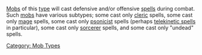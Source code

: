 [Mobs](:Category:_Mobs "wikilink") of this
[type](:Category:_Mob_Types "wikilink") will cast defensive and/or
offensive [spells](:Category:_Spells "wikilink") during combat. Such
[mobs](:Category:_Mobs "wikilink") have various subtypes; some cast only
[cleric](:Category:_Clerics "wikilink") spells, some cast only
[mage](:Category:_Mages "wikilink") spells, some cast only
[psonicist](:Category:_Psionicists "wikilink") spells (perhaps
[telekinetic
spells](:Category:_Telekinetic_Skills_And_Spells "wikilink") in
particular), some cast only [sorcerer](:Category:_Sorcerers "wikilink")
spells, and some cast only "undead" spells.

[Category: Mob Types](Category:_Mob_Types "wikilink")

